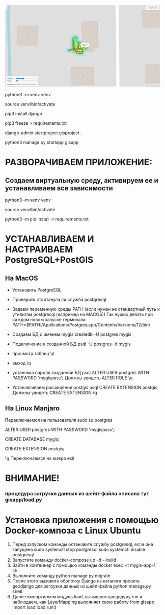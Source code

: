 ![Пользовательский интерфейс](image.png)

python3 -m venv venv

source venv/bin/activate

pip3 install django

pip3 freeze > requirements.txt

django-admin startproject gisproject .

python3 manage.py startapp gisapp



# РАЗВОРАЧИВАЕМ ПРИЛОЖЕНИЕ:

Создаем виртуальную среду, активируем ее и устанавливаем все зависимости
---
python3 -m venv venv

source venv/bin/activate

python3 -m pip install -r requirements.txt


# УСТАНАВЛИВАЕМ И НАСТРАИВАЕМ PostgreSQL+PostGIS

## На MacOS

- Установить PostgreSQL

- Проверить стартанула ли служба postgresql

- Задаем переменную среды PATH (если нужен не стандартный путь к утилитам postgresql (например на MACOS))
Так нужно делать при каждом новом запуске терминала 
PATH=$PATH:/Applications/Postgres.app/Contents/Versions/12/bin/

- Создаем БД с именем mygis
createdb -U postgres mygis

- Подключение к созданной БД
psql -U postgres -d mygis

- просмотр таблиц 
\d

- выход 
\q

- установка пароля зозданной БД
psql
ALTER USER postgres WITH PASSWORD 'mygispass';
Должны увидеть
ALTER ROLE
\q

- Устанавливаем расширение postgis
psql
CREATE EXTENSION postgis;
Должны увидеть CREATE EXTENSION
\q

## На Linux Manjaro

Переключаемся на пользователя
sudo su postgres

ALTER USER postgres WITH PASSWORD 'mygispass';

CREATE DATABASE mygis;

CREATE EXTENSION postgis;

\q
Переключаемся на юзера
exit

# ВНИМАНИЕ! 
### процедура загрузки данных из шейп-файла описана тут gisapp/load.py


# Установка приложения с помощью Docker-композа c Linux Ubuntu

1. Перед запуском команды остановите службу postgresql, если она запущена 
sudo systemctl stop postgresql 
sudo systemctl disable postgresql 
2. Запустите команду docker-compose up -d --build
3. Зайти в контейнер с помощью команды docker exec -it mygis-app-1 sh
4. Выполните команду python manage.py migrate
5. После этого вызовите оболочку Django из каталога проекта geodjango для загрузки данных из шейп-файла
python manage.py shell
6. Далее импортируем модуль load, вызываем процедуру run и наблюдаем, как LayerMapping выполняет свою работу
from gisapp import load
load.run()